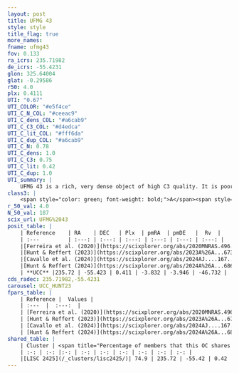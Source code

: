 ```yaml
---
layout: post
title: UFMG 43
style: style
title_flag: true
more_names: 
fname: ufmg43
fov: 0.133
ra_icrs: 235.71982
de_icrs: -55.4231
glon: 325.64004
glat: -0.29586
r50: 4.0
plx: 0.4111
UTI: "0.67"
UTI_COLOR: "#e5f4ce"
UTI_C_N_COL: "#ceeac9"
UTI_C_dens_COL: "#a6cab9"
UTI_C_C3_COL: "#d4edca"
UTI_C_lit_COL: "#fff6da"
UTI_C_dup_COL: "#a6cab9"
UTI_C_N: 0.78
UTI_C_dens: 1.0
UTI_C_C3: 0.75
UTI_C_lit: 0.42
UTI_C_dup: 1.0
UTI_summary: |
    UFMG 43 is a rich, very dense object of high C3 quality. It is poorly studied in the literature. This object shares a significant percentage of members with a later reported entry.
class3: |
    <span style="color: green; font-weight: bold;">A</span><span style="color: #FFC300; font-weight: bold;">B</span>
r_50_val: 4.0
N_50_val: 187
scix_url: UFMG%2043
posit_table: |
    | Reference    | RA    | DEC   | Plx  | pmRA  | pmDE   |  Rv  |
    | :---         | :---: | :---: | :---: | :---: | :---: | :---: |
    |[Ferreira et al. (2020)](https://scixplorer.org/abs/2020MNRAS.496.2021F) | 235.7 | -55.41 | 0.419 | -3.834 | -3.911 | -- |
    |[Hunt & Reffert (2023)](https://scixplorer.org/abs/2023A%26A...673A.114H) | 235.713 | -55.426 | 0.407 | -3.862 | -3.94 | -32.44 |
    |[Cavallo et al. (2024)](https://scixplorer.org/abs/2024AJ....167...12C) | 235.699 | -55.413 | 0.416 | -- | -- | -- |
    |[Hunt & Reffert (2024)](https://scixplorer.org/abs/2024A%26A...686A..42H) | 235.713 | -55.426 | 0.407 | -3.862 | -3.94 | -32.44 |
    | **UCC** |235.72 | -55.423 | 0.411 | -3.832 | -3.946 | -46.732 | 
cds_radec: 235.71982,-55.4231
carousel: UCC_HUNT23
fpars_table: |
    | Reference |  Values |
    | :---  |  :---:  |
    | [Ferreira et al. (2020)](https://scixplorer.org/abs/2020MNRAS.496.2021F) | `E(B-V)=1.35, m-M=11.15, logt=8.5` |
    | [Hunt & Reffert (2023)](https://scixplorer.org/abs/2023A%26A...673A.114H) | `AV50=4.102, diffAV50=2.254, MOD50=11.667, logAge50=8.195` |
    | [Cavallo et al. (2024)](https://scixplorer.org/abs/2024AJ....167...12C) | `AV50=4.13, dMod50=11.4, logAge50=8.1, [Fe/H]50=0.0` |
    | [Hunt & Reffert (2024)](https://scixplorer.org/abs/2024A%26A...686A..42H) | `MassJ=1257.18` |
shared_table: |
    | Cluster | <span title="Percentage of members that this OC shares with the ones listed">%</span>   | RA   | DEC   | Plx   | pmRA  | pmDE  | Rv | UTI |
    | :-: | :-: |:-: | :-: | :-: | :-: | :-: | :-: | :-: |
    |[LISC 2425](/_clusters/lisc2425/)| 74.9 | 235.72 | -55.42 | 0.42 | -3.81 | -3.97 | -46.73 |0.04 |
---
```

